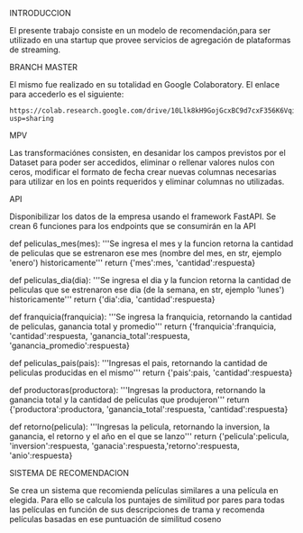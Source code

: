 

INTRODUCCION 

El presente trabajo consiste en un modelo de recomendación,para ser 
utilizado en una startup que provee servicios de agregación de plataformas de streaming.

BRANCH MASTER

El mismo fue realizado en su totalidad en Google Colaboratory.
El enlace para accederlo es el siguiente:

	https://colab.research.google.com/drive/10Llk8kH9GojGcxBC9d7cxF356K6Vqiev?usp=sharing


MPV

Las transformaciónes consisten, en desanidar los campos previstos por el 
Dataset para poder ser accedidos, eliminar o rellenar valores nulos con ceros, modificar el formato 
de fecha crear nuevas columnas necesarias para utilizar en los en points requeridos y eliminar 
columnas no utilizadas.

API

Disponibilizar los datos de la empresa usando el framework FastAPI.
Se crean 6 funciones para los endpoints que se consumirán en la API

def peliculas_mes(mes): '''Se ingresa el mes y la funcion retorna la cantidad de peliculas que se 
estrenaron ese mes (nombre del mes, en str, ejemplo 'enero') historicamente''' return {'mes':mes, 'cantidad':respuesta}

def peliculas_dia(dia): '''Se ingresa el dia y la funcion retorna la cantidad de peliculas que se estrenaron 
ese dia (de la semana, en str, ejemplo 'lunes') historicamente''' return {'dia':dia, 'cantidad':respuesta}

def franquicia(franquicia): '''Se ingresa la franquicia, retornando la cantidad de peliculas, ganancia total y 
promedio''' return {'franquicia':franquicia, 'cantidad':respuesta, 'ganancia_total':respuesta, 'ganancia_promedio':respuesta}

def peliculas_pais(pais): '''Ingresas el pais, retornando la cantidad de peliculas producidas en el mismo''' 
return {'pais':pais, 'cantidad':respuesta}

def productoras(productora): '''Ingresas la productora, retornando la ganancia total y la cantidad de peliculas 
que produjeron''' return {'productora':productora, 'ganancia_total':respuesta, 'cantidad':respuesta}

def retorno(pelicula): '''Ingresas la pelicula, retornando la inversion, la ganancia, el retorno y el año en el que 
se lanzo''' return {'pelicula':pelicula, 'inversion':respuesta, 'ganacia':respuesta,'retorno':respuesta, 'anio':respuesta}


SISTEMA DE RECOMENDACION

Se crea un sistema que recomienda películas similares a una película en elegida. 
Para ello se calcula los puntajes de similitud por pares para todas las películas en función de sus descripciones de trama y 
recomenda películas basadas en ese  puntuación de similitud coseno
